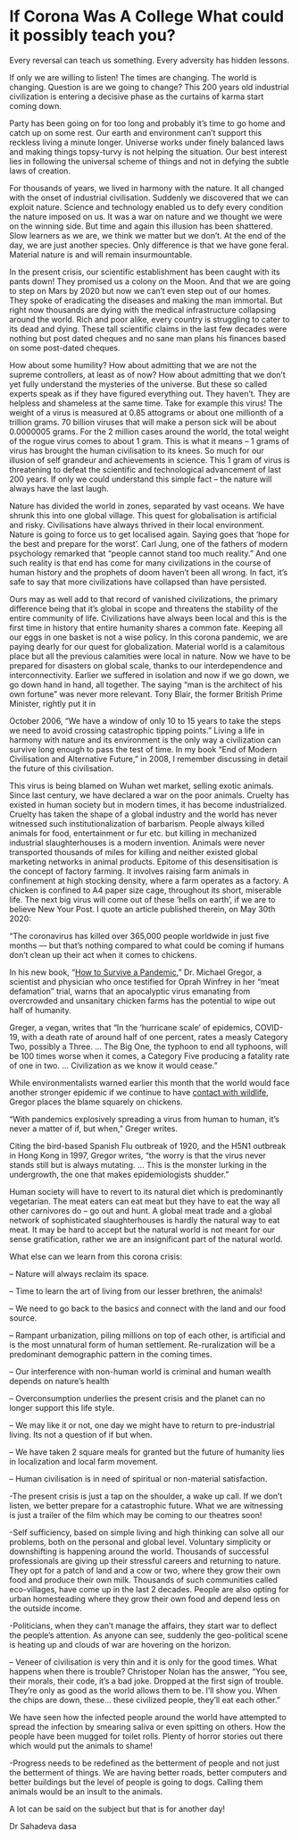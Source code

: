 # If Corona Was A College What could it possibly teach you?

Every reversal can teach us something. Every adversity has hidden lessons.

If only we are willing to listen! The times are changing. The world is changing. Question is are we going to change? This 200 years old industrial civilization is entering a decisive phase as the curtains of karma start coming down.

Party has been going on for too long and probably it’s time to go home and catch up on some rest. Our earth and environment can’t support this reckless living a minute longer. Universe works under finely balanced laws and making things topsy-turvy is not helping the situation. Our best interest lies in following the universal scheme of things and not in defying the subtle laws of creation.

For thousands of years, we lived in harmony with the nature. It all changed with the onset of industrial civilisation. Suddenly we discovered that we can exploit nature. Science and technology enabled us to defy every condition the nature imposed on us. It was a war on nature and we thought we were on the winning side. But time and again this illusion has been shattered. Slow learners as we are, we think we matter but we don’t. At the end of the day, we are just another species. Only difference is that we have gone feral. Material nature is and will remain insurmountable.

In the present crisis, our scientific establishment has been caught with its pants down! They promised us a colony on the Moon. And that we are going to step on Mars by 2020 but now we can’t even step out of our homes. They spoke of eradicating the diseases and making the man immortal. But right now thousands are dying with the medical infrastructure collapsing around the world. Rich and poor alike, every country is struggling to cater to its dead and dying. These tall scientific claims in the last few decades were nothing but post dated cheques and no sane man plans his finances based on some post-dated cheques.

How about some humility? How about admitting that we are not the supreme controllers, at least as of now? How about admitting that we don’t yet fully understand the mysteries of the universe. But these so called experts speak as if they have figured everything out. They haven’t. They are helpless and shameless at the same time. Take for example this virus! The weight of a virus is measured at 0.85 attograms or about one millionth of a trillion grams. 70 billion viruses that will make a person sick will be about 0.0000005 grams. For the 2 million cases around the world, the total weight of the rogue virus comes to about 1 gram. This is what it means – 1 grams of virus has brought the human civilisation to its knees. So much for our illusion of self grandeur and achievements in science. This 1 gram of virus is threatening to defeat the scientific and technological advancement of last 200 years. If only we could understand this simple fact – the nature will always have the last laugh.

Nature has divided the world in zones, separated by vast oceans. We have shrunk this into one global village. This quest for globalisation is artificial and risky. Civilisations have always thrived in their local environment. Nature is going to force us to get localised again. Saying goes that ‘hope for the best and prepare for the worst’. Carl Jung, one of the fathers of modern psychology remarked that “people cannot stand too much reality.” And one such reality is that end has come for many civilizations in the course of human history and the prophets of doom haven’t been all wrong. In fact, it’s safe to say that more civilizations have collapsed than have persisted.

Ours may as well add to that record of vanished civilizations, the primary difference being that it’s global in scope and threatens the stability of the entire community of life. Civilizations have always been local and this is the first time in history that entire humanity shares a common fate. Keeping all our eggs in one basket is not a wise policy. In this corona pandemic, we are paying dearly for our quest for globalization. Material world is a calamitous place but all the previous calamities were local in nature. Now we have to be prepared for disasters on global scale, thanks to our interdependence and interconnectivity. Earlier we suffered in isolation and now if we go down, we go down hand in hand, all together. The saying “man is the architect of his own fortune” was never more relevant. Tony Blair, the former British Prime Minister, rightly put it in

October 2006, “We have a window of only 10 to 15 years to take the steps we need to avoid crossing catastrophic tipping points.” Living a life in harmony with nature and its environment is the only way a civilization can survive long enough to pass the test of time. In my book “End of Modern Civilisation and Alternative Future,” in 2008, I remember discussing in detail the future of this civilisation.

This virus is being blamed on Wuhan wet market, selling exotic animals. Since last century, we have declared a war on the poor animals. Cruelty has existed in human society but in modern times, it has become industrialized. Cruelty has taken the shape of a global industry and the world has never witnessed such institutionalization of barbarism. People always killed animals for food, entertainment or fur etc. but killing in mechanized industrial slaughterhouses is a modern invention. Animals were never transported thousands of miles for killing and neither existed global marketing networks in animal products. Epitome of this desensitisation is the concept of factory farming. It involves raising farm animals in confinement at high stocking density, where a farm operates as a factory. A chicken is confined to A4 paper size cage, throughout its short, miserable life. The next big virus will come out of these ‘hells on earth’, if we are to believe New Your Post. I quote an article published therein, on May 30th 2020:

“The coronavirus has killed over 365,000 people worldwide in just five months — but that’s nothing compared to what could be coming if humans don’t clean up their act when it comes to chickens.

In his new book, “[How to Survive a Pandemic](https://www.amazon.com/Survive-Pandemic-Michael-FACLM-Greger-ebook/dp/B086S3XKBC?tag=nypost-20),” Dr. Michael Gregor, a scientist and physician who once testified for Oprah Winfrey in her “meat defamation” trial, warns that an apocalyptic virus emanating from overcrowded and unsanitary chicken farms has the potential to wipe out half of humanity.

Greger, a vegan, writes that “In the ‘hurricane scale’ of epidemics, COVID-19, with a death rate of around half of one percent, rates a measly Category Two, possibly a Three. … The Big One, the typhoon to end all typhoons, will be 100 times worse when it comes, a Category Five producing a fatality rate of one in two. … Civilization as we know it would cease.”

While environmentalists warned earlier this month that the world would face another stronger epidemic if we continue to have [contact with wildlife](https://nypost.com/2020/05/02/stop-destroying-the-environment-or-face-deadlier-pandemics-scientists-warn/), Gregor places the blame squarely on chickens.

“With pandemics explosively spreading a virus from human to human, it’s never a matter of if, but when,” Greger writes.

Citing the bird-based Spanish Flu outbreak of 1920, and the H5N1 outbreak in Hong Kong in 1997, Gregor writes, “the worry is that the virus never stands still but is always mutating. … This is the monster lurking in the undergrowth, the one that makes epidemiologists shudder.”

Human society will have to revert to its natural diet which is predominantly vegetarian. The meat eaters can eat meat but they have to eat the way all other carnivores do – go out and hunt. A global meat trade and a global network of sophisticated slaughterhouses is hardly the natural way to eat meat. It may be hard to accept but the natural world is not meant for our sense gratification, rather we are an insignificant part of the natural world.

What else can we learn from this corona crisis:

– Nature will always reclaim its space.

– Time to learn the art of living from our lesser brethren, the animals!

– We need to go back to the basics and connect with the land and our food source.

– Rampant urbanization, piling millions on top of each other, is artificial and is the most unnatural form of human settlement. Re-ruralization will be a predominant demographic pattern in the coming times.

– Our interference with non-human world is criminal and human wealth depends on nature’s health

– Overconsumption underlies the present crisis and the planet can no longer support this life style.

– We may like it or not, one day we might have to return to pre-industrial living. Its not a question of if but when.

– We have taken 2 square meals for granted but the future of humanity lies in localization and local farm movement.

– Human civilisation is in need of spiritual or non-material satisfaction.

-The present crisis is just a tap on the shoulder, a wake up call. If we don’t listen, we better prepare for a catastrophic future. What we are witnessing is just a trailer of the film which may be coming to our theatres soon!

-Self sufficiency, based on simple living and high thinking can solve all our problems, both on the personal and global level. Voluntary simplicity or downshifting is happening around the world. Thousands of successful professionals are giving up their stressful careers and returning to nature. They opt for a patch of land and a cow or two, where they grow their own food and produce their own milk. Thousands of such communities called eco-villages, have come up in the last 2 decades. People are also opting for urban homesteading where they grow their own food and depend less on the outside income.

-Politicians, when they can’t manage the affairs, they start war to deflect the people’s attention. As anyone can see, suddenly the geo-political scene is heating up and clouds of war are hovering on the horizon.

– Veneer of civilisation is very thin and it is only for the good times. What happens when there is trouble? Christoper Nolan has the answer, “You see, their morals, their code, it’s a bad joke. Dropped at the first sign of trouble. They’re only as good as the world allows them to be. I’ll show you. When the chips are down, these… these civilized people, they’ll eat each other.”

We have seen how the infected people around the world have attempted to spread the infection by smearing saliva or even spitting on others. How the people have been mugged for toilet rolls. Plenty of horror stories out there which would put the animals to shame!

-Progress needs to be redefined as the betterment of people and not just the betterment of things. We are having better roads, better computers and better buildings but the level of people is going to dogs. Calling them animals would be an insult to the animals.

A lot can be said on the subject but that is for another day!

Dr Sahadeva dasa
